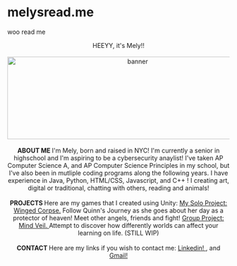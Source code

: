 # melysread.me
woo read me
<p align = "center">
   HEEYY, it's Mely!!
   <br>
   <br>
  <img width="575" height="187" alt="banner" src="https://github.com/user-attachments/assets/25e5a353-7a67-4cbe-9c75-a7e01996473d" />
   <br>
   <br>
   <b> ABOUT ME </b>
 I'm Mely, born and raised in NYC! I'm currently a senior in highschool and I'm aspiring to be a cybersecurity anaylist! I've taken AP Computer Science A, and AP Computer Science Principles in my school, but I've also been in mutliple coding programs along the following years. I have experience in Java, Python, HTML/CSS, Javascript, and C++ ! I creating art, digital or traditional, chatting with others, reading and animals!
   <br> 
   <br>
      <b> PROJECTS </b>
   Here are my games that I created using Unity: <a href="https://melysvilee.itch.io/wingedcorpse"> My Solo Project: Winged Corpse.</a> Follow Quinn's Journey as she goes about her day as a protector of heaven! Meet other angels, friends and fight! <a href="https://melysvilee.itch.io/mind-veil">  Group Project: Mind Veil. </a> Attempt to discover how differently worlds can affect your learning on life. (STILL WIP)
   <br>
   <br>
   <b> CONTACT </b>
   Here are my links if you wish to contact me: <a href="https://www.linkedin.com/in/mely-vasquez-582524349/"> Linkedin! </a> , and <a href = "mailto:vmely0525@gmail.com"> Gmail! </a>
</p>
 


